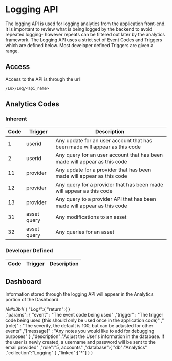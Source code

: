# Logging API
The logging API is used for logging analytics from the application front-end. It is important to review what is being logged by the backend to avoid repeated logging- however repeats can be filtered out later by the analytics framework. The Logging API uses a strict set of Event Codes and Triggers which are defined below. Most developer defined Triggers are given a range.

## Access
Access to the API is through the url 

```
/Lux/Log/<api_name>
```

## Analytics Codes

### Inherent 

| Code | Trigger | Description | 
|------|---------|-------------|
|  1   | userid   | Any update for an user account that has been made will appear as this code |
|  2   | userid   | Any query for an user account that has been made will appear as this code |
|  11   | provider   | Any update for a provider that has been made will appear as this code |
|  12   | provider   | Any query for a provider that has been made will appear as this code |
|  13   | provider   | Any query to a provider API that has been made will appear as this code |
|  31   | asset query   | Any modifications to an asset|
|  32   | asset query   | Any queries for  an asset|


### Developer Defined

| Code | Trigger | Description | 
|------|---------|-------------|

## Dashboard
Information stored through the logging API will appear in the Analytics portion of the Dashboard.


/*&#x3b1*/
{
	 "Log/":{
		 "return":{
		}		
		,"params": {
			 "event" : "The event code being used"
			,"trigger" : "The trigger code being used (this should only be used once in the application code)"
			,"[role]" : "The severity, the default is 100, but can be adjusted for other events"
			,"[message]" : "Any notes you would like to add for debugging purposes"
		}
		,"description":"Adjust the User's information in the database. If the user is newly created, a username and password will be sent to the email provided"
		,"rule":"5, accounts"
		,"database":{
			 "db":"Analytics"
			,"collection":"Logging"
		}
		,"linked":["*"]
	}
}
